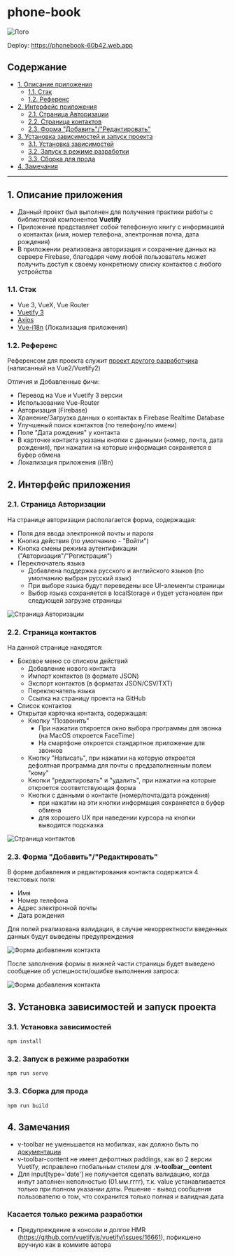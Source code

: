 # phone-book

![Лого](assets/logo.png)

Deploy: https://phonebook-60b42.web.app

## Содержание

-   [1. Описание приложения](#1-описание)
    -   [1.1. Стэк](#11-стэк)
    -   [1.2. Референс](#12-референс)
-   [2. Интерфейс приложения](#2-интерфейс-приложения)
    -   [2.1. Страница Авторизации](#21-страница-авторизации)
    -   [2.2. Страница контактов](#22-страница-контактов)
    -   [2.3. Форма "Добавить"/"Редактировать"](#23-форма-добавитьредактировать)
-   [3. Установка зависимостей и запуск проекта](#3-установка-зависимостей-и-запуск-проекта)
    -   [3.1. Установка зависимостей](#31-установка-зависимостей)
    -   [3.2. Запуск в режиме разработки](#32-запуск-в-режиме-разработки)
    -   [3.3. Сборка для прода](#33-сборка-для-прода)
-   [4. Замечания](#4-замечания)

---

## 1. Описание приложения

-   Данный проект был выполнен для получения практики работы с библиотекой компонентов **Vuetify**
-   Приложение представляет собой телефонную книгу с информацией о контактах (имя, номер телефона, электронная почта, дата рождения)
-   В приложении реализована авторизация и сохранение данных на сервере Firebase, благодаря чему любой пользователь может получить доступ к своему конкретному списку контактов с любого устройства

### 1.1. Стэк

-   Vue 3, VueX, Vue Router
-   [Vuetify 3](https://github.com/vuetifyjs/vuetify)
-   [Axios](https://github.com/axios/axios)
-   [Vue-i18n](https://github.com/intlify/vue-i18n-next) (Локализация приложения)

### 1.2. Референс

Референсом для проекта служит [проект другого разработчика](https://github.com/jhasuev/phonebook-vue/) (написанный на Vue2/Vuetify2)

Отличия и Добавленные фичи:

-   Перевод на Vue и Vuetify 3 версии
-   Использование Vue-Router
-   Авторизация (Firebase)
-   Хранение/Загрузка данных о контактах в Firebase Realtime Database
-   Улучшеный поиск контактов (по телефону/по имени)
-   Поле "Дата рождения" у контакта
-   В карточке контакта указаны кнопки с данными (номер, почта, дата рождения), при нажатии на которые информация сохраняется в буфер обмена
-   Локализация приложения (i18n)

## 2. Интерфейс приложения

### 2.1. Страница Авторизации

На странице авторизации располагается форма, содержащая:

-   Поля для ввода электронной почты и пароля
-   Кнопка действия (по умолчанию - "Войти")
-   Кнопка смены режима аутентификации ("Авторизация"/"Регистрация")
-   Переключатель языка
    -   Добавлена поддержка русского и английского языков (по умолчанию выбран русский язык)
    -   При выборе языка будут переведены все UI-элементы страницы
    -   Выбор языка сохраняется в localStorage и будет установлен при следующей загрузке страницы

![Страница Авторизации](assets/auth.png)

### 2.2. Страница контактов

На данной странице находятся:

-   Боковое меню со списком действий
    -   Добавление нового контакта
    -   Импорт контактов (в формате JSON)
    -   Экспорт контактов (в форматах JSON/CSV/TXT)
    -   Переключатель языка
    -   Ссылка на страницу проекта на GitHub
-   Список контактов
-   Открытая карточка контакта, содержащая:
    -   Кнопку "Позвонить"
        -   При нажатии откроется окно выбора программы для звонка (на MacOS откроется FaceTime)
        -   На смартфоне откроется стандартное приложение для звонков
    -   Кнопку "Написать", при нажатии на которую откроется дефолтная программа для почты с предзаполненным полем "кому"
    -   Кнопки "редактировать" и "удалить", при нажатии на которые откроется соответствующая форма
    -   Кнопки с данными о контакте (номер/почта/дата рождения)
        -   при нажатии на эти кнопки информация сохраняется в буфер обмена
        -   для хорошего UX при наведении курсора на кнопки выводится подсказка

![Страница контактов](assets/menu-list.png)

### 2.3. Форма "Добавить"/"Редактировать"

В форме добавления и редактирования контакта содержатся 4 текстовых поля:

-   Имя
-   Номер телефона
-   Адрес электронной почты
-   Дата рождения

Для полей реализована валидация, в случае некорректности введенных данных будут выведены предупреждения

![Форма добавления контакта](assets/add-form.png)

После заполнения формы в нижней части страницы будет выведено сообщение об успешности/ошибке выполнения запроса:

![Форма добавления контакта](assets/snackbar.png)

## 3. Установка зависимостей и запуск проекта

### 3.1. Установка зависимостей

```
npm install
```

### 3.2. Запуск в режиме разработки

```
npm run serve
```

### 3.3. Сборка для прода

```
npm run build
```

## 4. Замечания

-   v-toolbar не уменьшается на мобилках, как должно быть по [документации](https://vuetifyjs.com/en/components/toolbars/#usage)
-   v-toolbar-content не имеет дефолтных paddings, как во 2 версии Vuetify, исправлено глобальным стилем для **.v-toolbar\_\_content**
-   Для input[type='date'] не получается сделать валидацию, когда инпут заполнен неполностью (01.мм.гггг), т.к. value устанавливается только при полном указании даты. Решение - вывод сообщения пользователю о том, что сохранится только полная и валидная дата

### **Касается только режима разработки**

-   Предупреждение в консоли и долгое HMR (https://github.com/vuetifyjs/vuetify/issues/16661), пофикшено вручную как в коммите автора
